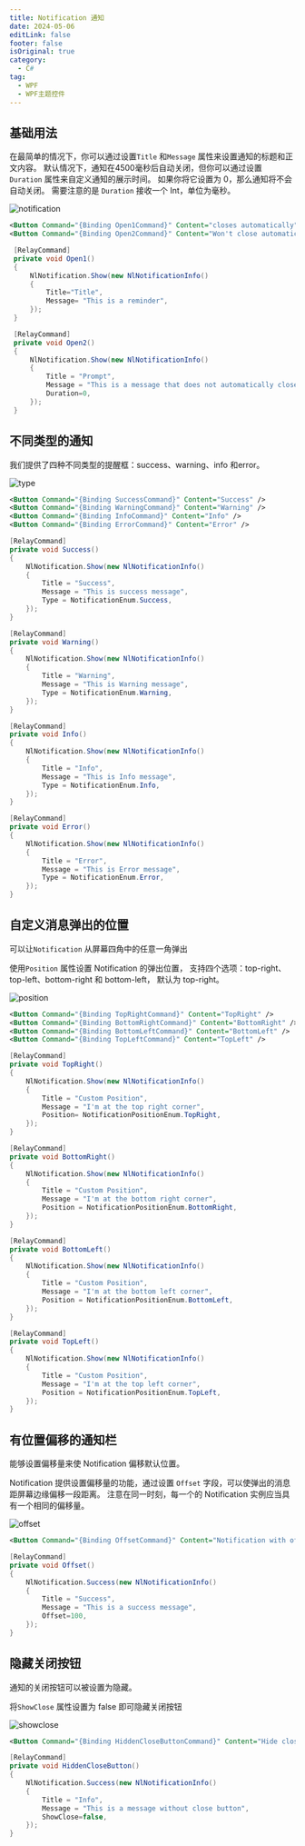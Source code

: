```yaml
---
title: Notification 通知
date: 2024-05-06
editLink: false
footer: false
isOriginal: true
category:
  - C#
tag:
  - WPF
  - WPF主题控件
---
```


## 基础用法

 在最简单的情况下，你可以通过设置`Title` 和`Message` 属性来设置通知的标题和正文内容。 默认情况下，通知在4500毫秒后自动关闭，但你可以通过设置 `Duration` 属性来自定义通知的展示时间。 如果你将它设置为 0，那么通知将不会自动关闭。 需要注意的是 `Duration` 接收一个 Int，单位为毫秒。

![notification](https://image.ilyl.life:8443/wpf-theme/notification/notification.gif)

```xml
<Button Command="{Binding Open1Command}" Content="closes automatically" />
<Button Command="{Binding Open2Command}" Content="Won't close automatically" />
```

```cs
 [RelayCommand]
 private void Open1()
 {
     NlNotification.Show(new NlNotificationInfo()
     {
         Title="Title",
         Message= "This is a reminder",
     });
 }

 [RelayCommand]
 private void Open2()
 {
     NlNotification.Show(new NlNotificationInfo()
     {
         Title = "Prompt",
         Message = "This is a message that does not automatically close",
         Duration=0,
     });
 }
```

## 不同类型的通知

我们提供了四种不同类型的提醒框：success、warning、info 和error。

![type](https://image.ilyl.life:8443/wpf-theme/notification/notification-type.gif)

```xml
<Button Command="{Binding SuccessCommand}" Content="Success" />
<Button Command="{Binding WarningCommand}" Content="Warning" />
<Button Command="{Binding InfoCommand}" Content="Info" />
<Button Command="{Binding ErrorCommand}" Content="Error" />
```

```cs
[RelayCommand]
private void Success()
{
    NlNotification.Show(new NlNotificationInfo()
    {
        Title = "Success",
        Message = "This is success message",
        Type = NotificationEnum.Success,
    });
}

[RelayCommand]
private void Warning()
{
    NlNotification.Show(new NlNotificationInfo()
    {
        Title = "Warning",
        Message = "This is Warning message",
        Type = NotificationEnum.Warning,
    });
}

[RelayCommand]
private void Info()
{
    NlNotification.Show(new NlNotificationInfo()
    {
        Title = "Info",
        Message = "This is Info message",
        Type = NotificationEnum.Info,
    });
}

[RelayCommand]
private void Error()
{
    NlNotification.Show(new NlNotificationInfo()
    {
        Title = "Error",
        Message = "This is Error message",
        Type = NotificationEnum.Error,
    });
}
```

## 自定义消息弹出的位置

可以让`Notification` 从屏幕四角中的任意一角弹出

使用`Position` 属性设置 Notification 的弹出位置， 支持四个选项：top-right、top-left、bottom-right 和 bottom-left， 默认为 top-right。

![position](https://image.ilyl.life:8443/wpf-theme/notification/notification-position.gif)

```xml
<Button Command="{Binding TopRightCommand}" Content="TopRight" />
<Button Command="{Binding BottomRightCommand}" Content="BottomRight" />
<Button Command="{Binding BottomLeftCommand}" Content="BottomLeft" />
<Button Command="{Binding TopLeftCommand}" Content="TopLeft" />
```

```cs
[RelayCommand]
private void TopRight()
{
    NlNotification.Show(new NlNotificationInfo()
    {
        Title = "Custom Position",
        Message = "I'm at the top right corner",
        Position= NotificationPositionEnum.TopRight,
    });
}

[RelayCommand]
private void BottomRight()
{
    NlNotification.Show(new NlNotificationInfo()
    {
        Title = "Custom Position",
        Message = "I'm at the bottom right corner",
        Position = NotificationPositionEnum.BottomRight,
    });
}

[RelayCommand]
private void BottomLeft()
{
    NlNotification.Show(new NlNotificationInfo()
    {
        Title = "Custom Position",
        Message = "I'm at the bottom left corner",
        Position = NotificationPositionEnum.BottomLeft,
    });
}

[RelayCommand]
private void TopLeft()
{
    NlNotification.Show(new NlNotificationInfo()
    {
        Title = "Custom Position",
        Message = "I'm at the top left corner",
        Position = NotificationPositionEnum.TopLeft,
    });
}
```

## 有位置偏移的通知栏

能够设置偏移量来使 Notification 偏移默认位置。

Notification 提供设置偏移量的功能，通过设置 `Offset` 字段，可以使弹出的消息距屏幕边缘偏移一段距离。 注意在同一时刻，每一个的 Notification 实例应当具有一个相同的偏移量。

![offset](https://image.ilyl.life:8443/wpf-theme/notification/notification-offset.gif)

```xml
<Button Command="{Binding OffsetCommand}" Content="Notification with offset" />
```

```cs
[RelayCommand]
private void Offset()
{
    NlNotification.Success(new NlNotificationInfo()
    {
        Title = "Success",
        Message = "This is a success message",
        Offset=100,
    });
}
```

## 隐藏关闭按钮

通知的关闭按钮可以被设置为隐藏。

将`ShowClose` 属性设置为 false 即可隐藏关闭按钮

![showclose](https://image.ilyl.life:8443/wpf-theme/notification/notification-showclose.gif)

```xml
<Button Command="{Binding HiddenCloseButtonCommand}" Content="Hide close button" />
```

```cs
[RelayCommand]
private void HiddenCloseButton()
{
    NlNotification.Success(new NlNotificationInfo()
    {
        Title = "Info",
        Message = "This is a message without close button",
        ShowClose=false,
    });
}
```